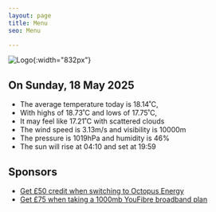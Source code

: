```yaml
---
layout: page
title: Menu
seo: Menu

---
```


![Logo](/images/logo.jpg){:width="832px"}

<!-- weather_marker starts -->
## On Sunday, 18 May 2025

- The average temperature today is 18.14˚C,
- With highs of 18.73˚C and lows of 17.75˚C,
- It may feel like 17.21˚C with scattered clouds
- The wind speed is 3.13m/s and visibility is 10000m
- The pressure is 1019hPa and humidity is 46%
- The sun will rise at 04:10 and set at 19:59

<!-- weather_marker ends -->

## Sponsors

- [Get £50 credit when switching to Octopus Energy](https://bit.ly/3oD1nnS)
- [Get £75 when taking a 1000mb YouFibre broadband plan](https://aklam.io/91zWhU?)
